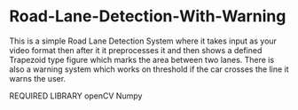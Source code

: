 # Road-Lane-Detection-With-Warning


This is a simple Road Lane Detection System where it takes input as your video format
then after it it preprocesses it and then shows a defined Trapezoid type figure which marks
the area between two lanes. 
There is also a warning system which works on threshold if the car crosses the line it warns the user.

REQUIRED LIBRARY
openCV
Numpy
